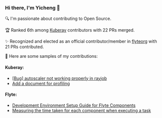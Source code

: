 ### Hi there, I'm Yicheng 👋

🔍 I'm passionate about contributing to Open Source. 

🏆 Ranked 6th among [Kuberay](https://github.com/ray-project/kuberay) contributors with 22 PRs merged.

✨ Recognized and elected as an official contributor/member in [flyteorg](https://github.com/flyteorg) with 21 PRs contributed.

📌 Here are some samples of my contributions:

#### Kuberay:
- [[Bug] autoscaler not working properly in rayjob](https://github.com/ray-project/kuberay/pull/1064)
- [Add a document for profiling](https://github.com/ray-project/kuberay/pull/1299)

#### Flyte:
- [Development Environment Setup Guide for Flyte Components](https://github.com/flyteorg/flyte/pull/3811)
- [Measuring the time taken for each component when executing a task](https://github.com/flyteorg/flytekit/pull/1581)



<!--
**Yicheng-Lu-llll/Yicheng-Lu-llll** is a ✨ _special_ ✨ repository because its `README.md` (this file) appears on your GitHub profile.

Here are some ideas to get you started:

- 🔭 I’m currently working on ...
- 🌱 I’m currently learning ...
- 👯 I’m looking to collaborate on ...
- 🤔 I’m looking for help with ...
- 💬 Ask me about ...
- 📫 How to reach me: ...
- 😄 Pronouns: ...
- ⚡ Fun fact: ...
-->
